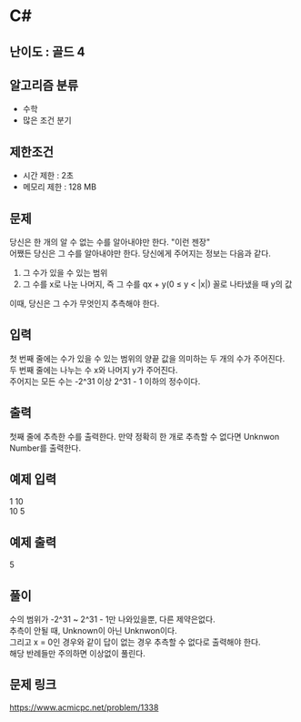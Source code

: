 # C#

## 난이도 : 골드 4

## 알고리즘 분류
  - 수학
  - 많은 조건 분기

## 제한조건
  - 시간 제한 : 2초
  - 메모리 제한 : 128 MB

## 문제
당신은 한 개의 알 수 없는 수를 알아내야만 한다. "이런 젠장"<br/>
어쨌든 당신은 그 수를 알아내야만 한다. 당신에게 주어지는 정보는 다음과 같다.<br/>

  1. 그 수가 있을 수 있는 범위
  2. 그 수를 x로 나눈 나머지, 즉 그 수를 qx + y(0 ≤ y < |x|) 꼴로 나타냈을 때 y의 값

이때, 당신은 그 수가 무엇인지 추측해야 한다.<br/>


## 입력
첫 번째 줄에는 수가 있을 수 있는 범위의 양끝 값을 의미하는 두 개의 수가 주어진다.<br/>
두 번째 줄에는 나누는 수 x와 나머지 y가 주어진다.<br/>
주어지는 모든 수는 -2^31 이상 2^31 - 1 이하의 정수이다.<br/>


## 출력
첫째 줄에 추측한 수를 출력한다. 만약 정확히 한 개로 추측할 수 없다면 Unknwon Number를 출력한다.<br/>


## 예제 입력
1 10<br/>
10 5<br/>


## 예제 출력
5<br/>


## 풀이
수의 범위가 -2^31 ~ 2^31 - 1만 나와있을뿐, 다른 제약은없다.<br/>
추측이 안될 때, Unknown이 아닌 Unknwon이다.<br/>
그리고 x = 0인 경우와 같이 답이 없는 경우 추측할 수 없다로 출력해야 한다.<br/>
해당 반례들만 주의하면 이상없이 풀린다.<br/>


## 문제 링크
https://www.acmicpc.net/problem/1338